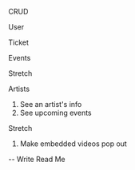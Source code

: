 CRUD 

User
<!-- 1. Log in to the application as a user and see their account page (READ) -->
<!-- 2. Update an account/profile on account page (UPDATE) -->
<!-- 3. Delete an account (DELETE)  -->
<!-- 4. Create a user (CREATE) -->

Ticket
<!-- 1. Buy a ticket (CREATE) -->
<!-- 2. See a ticket  -- Work on Serializer  -->
<!-- 3. Delete a ticket (DELETE) -->

Events
<!-- 1. See all events -- Done  -->
<!-- 2. Search for events  -->

Stretch 

Artists
1. See an artist's info
2. See upcoming events 

Stretch
1. Make embedded videos pop out 

-- Write Read Me
